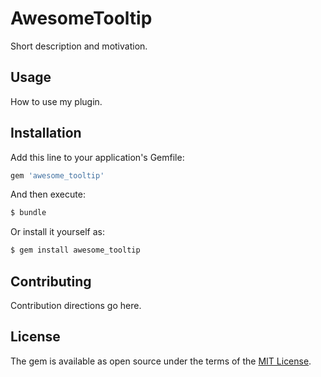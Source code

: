 # AwesomeTooltip
Short description and motivation.

## Usage
How to use my plugin.

## Installation
Add this line to your application's Gemfile:

```ruby
gem 'awesome_tooltip'
```

And then execute:
```bash
$ bundle
```

Or install it yourself as:
```bash
$ gem install awesome_tooltip
```

## Contributing
Contribution directions go here.

## License
The gem is available as open source under the terms of the [MIT License](https://opensource.org/licenses/MIT).
